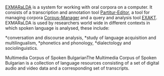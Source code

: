 [EXMARaLDA](https://exmaralda.org/en/about-exmaralda/) is a system for working with oral corpora on a computer. It consists of a transcription and annotation tool [Partitur-Editor](https://exmaralda.org/en/partitur-editor-2/), a tool for managing corpora [Corpus-Manager](https://exmaralda.org/en/corpus-manager-coma-2/) and a query and analysis tool [EXAKT](https://exmaralda.org/en/exakt-3/).
EXMARaLDA is used by researchers world wide in different contexts in which spoken language is analysed, these include:

*conversation and discourse analysis,
*study of language acquisition and multilingualism,
*phonetics and phonology,
*dialectology and sociolinguistics.
<p>Multimedia Corpus of Spoken BulgarianThe Multimedia Corpus of Spoken Bulgarian is a collection of language resources consisting of a set of digital audio and video data and a corresponding set of transcripts.</p>
